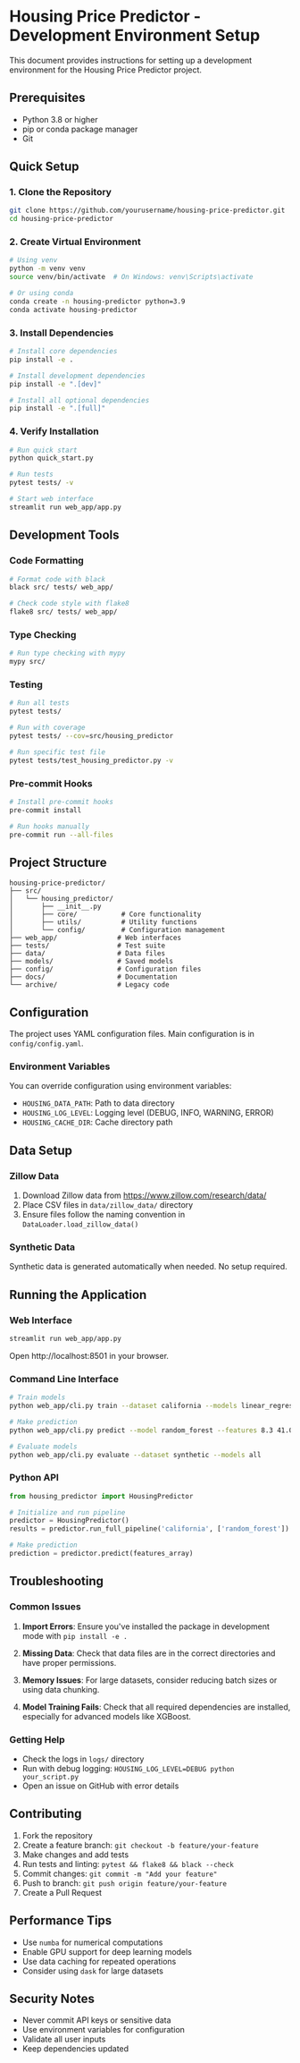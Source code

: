 # Housing Price Predictor - Development Environment Setup

This document provides instructions for setting up a development environment for the Housing Price Predictor project.

## Prerequisites

- Python 3.8 or higher
- pip or conda package manager
- Git

## Quick Setup

### 1. Clone the Repository
```bash
git clone https://github.com/yourusername/housing-price-predictor.git
cd housing-price-predictor
```

### 2. Create Virtual Environment
```bash
# Using venv
python -m venv venv
source venv/bin/activate  # On Windows: venv\Scripts\activate

# Or using conda
conda create -n housing-predictor python=3.9
conda activate housing-predictor
```

### 3. Install Dependencies
```bash
# Install core dependencies
pip install -e .

# Install development dependencies
pip install -e ".[dev]"

# Install all optional dependencies
pip install -e ".[full]"
```

### 4. Verify Installation
```bash
# Run quick start
python quick_start.py

# Run tests
pytest tests/ -v

# Start web interface
streamlit run web_app/app.py
```

## Development Tools

### Code Formatting
```bash
# Format code with black
black src/ tests/ web_app/

# Check code style with flake8
flake8 src/ tests/ web_app/
```

### Type Checking
```bash
# Run type checking with mypy
mypy src/
```

### Testing
```bash
# Run all tests
pytest tests/

# Run with coverage
pytest tests/ --cov=src/housing_predictor

# Run specific test file
pytest tests/test_housing_predictor.py -v
```

### Pre-commit Hooks
```bash
# Install pre-commit hooks
pre-commit install

# Run hooks manually
pre-commit run --all-files
```

## Project Structure

```
housing-price-predictor/
├── src/
│   └── housing_predictor/
│       ├── __init__.py
│       ├── core/           # Core functionality
│       ├── utils/          # Utility functions
│       └── config/         # Configuration management
├── web_app/               # Web interfaces
├── tests/                 # Test suite
├── data/                  # Data files
├── models/                # Saved models
├── config/                # Configuration files
├── docs/                  # Documentation
└── archive/               # Legacy code
```

## Configuration

The project uses YAML configuration files. Main configuration is in `config/config.yaml`.

### Environment Variables
You can override configuration using environment variables:
- `HOUSING_DATA_PATH`: Path to data directory
- `HOUSING_LOG_LEVEL`: Logging level (DEBUG, INFO, WARNING, ERROR)
- `HOUSING_CACHE_DIR`: Cache directory path

## Data Setup

### Zillow Data
1. Download Zillow data from https://www.zillow.com/research/data/
2. Place CSV files in `data/zillow_data/` directory
3. Ensure files follow the naming convention in `DataLoader.load_zillow_data()`

### Synthetic Data
Synthetic data is generated automatically when needed. No setup required.

## Running the Application

### Web Interface
```bash
streamlit run web_app/app.py
```
Open http://localhost:8501 in your browser.

### Command Line Interface
```bash
# Train models
python web_app/cli.py train --dataset california --models linear_regression random_forest

# Make prediction
python web_app/cli.py predict --model random_forest --features 8.3 41.0 6.9 1.0 322.0 2.5 37.9 -122.2

# Evaluate models
python web_app/cli.py evaluate --dataset synthetic --models all
```

### Python API
```python
from housing_predictor import HousingPredictor

# Initialize and run pipeline
predictor = HousingPredictor()
results = predictor.run_full_pipeline('california', ['random_forest'])

# Make prediction
prediction = predictor.predict(features_array)
```

## Troubleshooting

### Common Issues

1. **Import Errors**: Ensure you've installed the package in development mode with `pip install -e .`

2. **Missing Data**: Check that data files are in the correct directories and have proper permissions.

3. **Memory Issues**: For large datasets, consider reducing batch sizes or using data chunking.

4. **Model Training Fails**: Check that all required dependencies are installed, especially for advanced models like XGBoost.

### Getting Help

- Check the logs in `logs/` directory
- Run with debug logging: `HOUSING_LOG_LEVEL=DEBUG python your_script.py`
- Open an issue on GitHub with error details

## Contributing

1. Fork the repository
2. Create a feature branch: `git checkout -b feature/your-feature`
3. Make changes and add tests
4. Run tests and linting: `pytest && flake8 && black --check`
5. Commit changes: `git commit -m "Add your feature"`
6. Push to branch: `git push origin feature/your-feature`
7. Create a Pull Request

## Performance Tips

- Use `numba` for numerical computations
- Enable GPU support for deep learning models
- Use data caching for repeated operations
- Consider using `dask` for large datasets

## Security Notes

- Never commit API keys or sensitive data
- Use environment variables for configuration
- Validate all user inputs
- Keep dependencies updated

